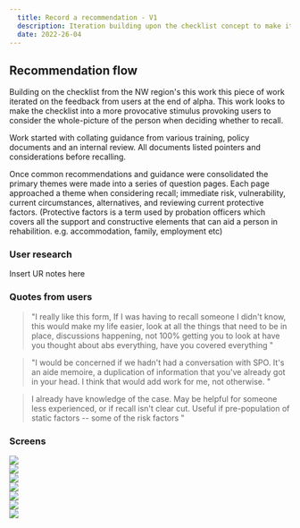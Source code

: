 ```yaml
---
  title: Record a recommendation - V1
  description: Iteration building upon the checklist concept to make it more interactive
  date: 2022-26-04
---
```


## Recommendation flow
Building on the checklist from the NW region's this work this piece of work iterated on the feedback from users at the end of alpha. This work looks to make the checklist into a more provocative stimulus provoking users to consider the whole-picture of the person when deciding whether to recall.

Work started with collating guidance from various training, policy documents and an internal review. All documents listed pointers and considerations before recalling. 

Once common recommendations and guidance were consolidated the primary themes were made into a series of question pages. Each page approached a theme when considering recall; immediate risk, vulnerability, current circumstances, alternatives, and reviewing current protective factors. (Protective factors is a term used by probation officers which covers all the support and constructive elements that can aid a person in rehabilition. e.g. accommodation, family, employment etc)

### User research
Insert UR notes here

### Quotes from users

> "I really like this form, If I was having to recall someone I didn't know, this would make my life easier, look at all the things that need to be in place, discussions happening, not 100% getting you to look at have you thought about abs everything, have you covered everything 
"
>

> "I would be concerned if we hadn't had a conversation with SPO. It's an aide memoire, a duplication of information that you've already got in your head. I think that would add work for me, not otherwise. "

>I already have knowledge of the case. May be helpful for someone less experienced, or if recall isn't clear cut. Useful if pre-population of static factors -- some of the risk factors 
"
>
### Screens
<img src="/rec-flow/rf-1-risk.png"/><br>
<img src="/rec-flow/rf-2-vuln.png"/><br>
<img src="/rec-flow/rf-3-curcum.png"/><br>
<img src="/rec-flow/rf-4-protectf.png"/><br>
<img src="/rec-flow/rf-5-alt.png"/><br>
<img src="/rec-flow/rf-6-CYA.png"/><br>
<img src="/rec-flow/rf-7-confirm.png"/><br>




